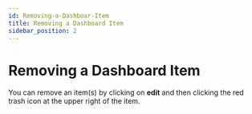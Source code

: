 ```yaml
---
id: Removing-a-Dashboar-Item
title: Removing a Dashboard Item
sidebar_position: 2
---
```



#  Removing a Dashboard Item

You can remove an item(s) by clicking on **edit** and then clicking the red trash icon at the upper right of the item.
